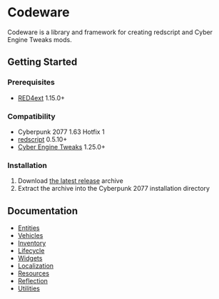 # Codeware

Codeware is a library and framework for creating redscript and Cyber Engine Tweaks mods.

## Getting Started

### Prerequisites

- [RED4ext](https://docs.red4ext.com/getting-started/installing-red4ext) 1.15.0+

### Compatibility

- Cyberpunk 2077 1.63 Hotfix 1
- [redscript](https://github.com/jac3km4/redscript) 0.5.10+
- [Cyber Engine Tweaks](https://github.com/yamashi/CyberEngineTweaks) 1.25.0+

### Installation

1. Download [the latest release](https://github.com/psiberx/cp2077-codeware/releases) archive
2. Extract the archive into the Cyberpunk 2077 installation directory

## Documentation

- [Entities](https://github.com/psiberx/cp2077-codeware/wiki#entities)
- [Vehicles](https://github.com/psiberx/cp2077-codeware/wiki#vehicles)
- [Inventory](https://github.com/psiberx/cp2077-codeware/wiki#inventory)
- [Lifecycle](https://github.com/psiberx/cp2077-codeware/wiki#lifecycle)
- [Widgets](https://github.com/psiberx/cp2077-codeware/wiki#widgets)
- [Localization](https://github.com/psiberx/cp2077-codeware/wiki#localization)
- [Resources](https://github.com/psiberx/cp2077-codeware/wiki#resources)
- [Reflection](https://github.com/psiberx/cp2077-codeware/wiki#reflection)
- [Utilities](https://github.com/psiberx/cp2077-codeware/wiki#utilities)
